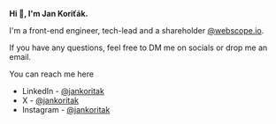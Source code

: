 **Hi 👋, I'm Jan Koriťák.**

I'm a front-end engineer, tech-lead and a shareholder [@webscope.io](https://github.com/webscopeio).

If you have any questions, feel free to DM me on socials or drop me an email.

You can reach me here
- LinkedIn - [@jankoritak](https://www.linkedin.com/in/jan-koritak/)
- X - [@jankoritak](https://x.com/jankoritak)
- Instagram - [@jankoritak](https://instagram.com/jankoritak)
